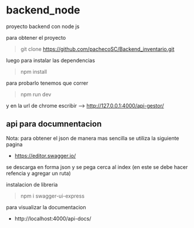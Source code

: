 # backend_node

proyecto backend con node js

para obtener el proyecto

> git clone https://github.com/pachecoSC/Backend_inventario.git

luego para instalar las dependencias

> npm install

para probarlo tenemos que correr

> npm run dev

y en la url de chrome escribir --> http://127.0.0.1:4000/api-gestor/

## api para documnentacion
Nota: para obtener el json de manera mas sencilla se utiliza la siguiente pagina
- https://editor.swagger.io/

se descarga en forma json y se pega cerca al index (en este se debe hacer refencia y agregar un ruta)

instalacion de libreria
> npm i swagger-ui-express

para visualizar la documentacion
- http://localhost:4000/api-docs/
